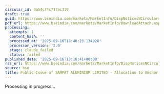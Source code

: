 ```yaml
---
circular_id: da54c74c717ac319
draft: true
guid: https://www.bseindia.com/markets/MarketInfo/DispNoticesNCirculars.aspx?Noticeid={4127E3D3-BBCF-4044-A339-25D82BCD7935}&noticeno=20250916-69&dt=09/16/2025&icount=69&totcount=79&flag=0
pdf_url: https://www.bseindia.com/markets/MarketInfo/DownloadAttach.aspx?id=20250916-69&attachedId=ec23b246-47a3-489a-8922-67a80bbb533a
processing:
  attempts: 1
  content_hash: ''
  processed_at: '2025-09-16T18:40:23.134928'
  processor_version: '2.0'
  stage: claude_failed
  status: failed
published_date: '2025-09-16T13:18:41+00:00'
rss_url: https://www.bseindia.com/markets/MarketInfo/DispNoticesNCirculars.aspx?Noticeid={4127E3D3-BBCF-4044-A339-25D82BCD7935}&noticeno=20250916-69&dt=09/16/2025&icount=69&totcount=79&flag=0
source: bse
title: Public Issue of SAMPAT ALUMINIUM LIMITED - Allocation to Anchor Investors
---
```


Processing in progress...